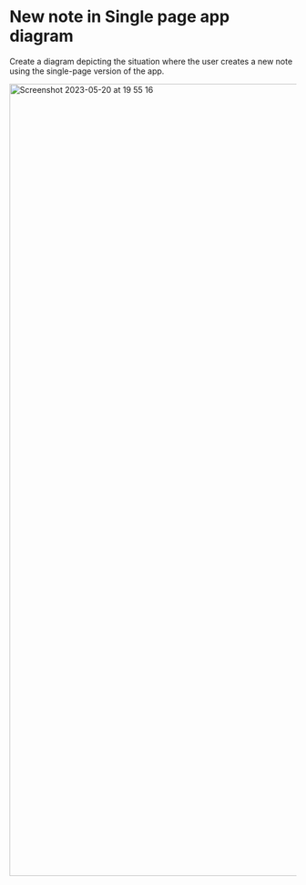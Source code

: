# New note in Single page app diagram

Create a diagram depicting the situation where the user creates a new note using the single-page version of the app.

<img width="1392" alt="Screenshot 2023-05-20 at 19 55 16" src="https://github.com/nikeshvtrai10/FullStackOpen2023/assets/51818233/8853047b-b554-4bfc-823a-eb47ff658e4e">

